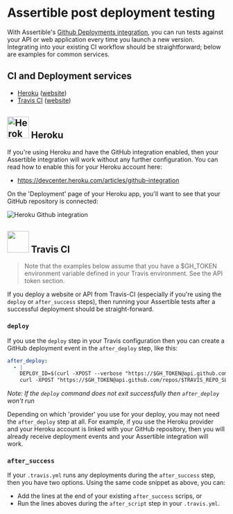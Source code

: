 # Assertible post deployment testing

With Assertible's [Github Deployments integration](github-intgration),
you can run tests against your API or web application every time you
launch a new version. Integrating into your existing CI workflow
should be straightforward; below are examples for common services.

## CI and Deployment services

- [Heroku](#heroku) ([website](heroku))
- [Travis CI](#travis-ci) ([website](travis-ci))

## <img src="https://s3-us-west-2.amazonaws.com/assertible/integrations/heroku-logo.png" width="50" alt="Heroku" /> Heroku

If you're using Heroku and have the GitHub integration enabled, then
your Assertible integration will work without any further
configuration. You can read how to enable this for your Heroku account
here:

- https://devcenter.heroku.com/articles/github-integration

On the 'Deployment' page of your Heroku app, you'll want to see that your GitHub repository is connected:

![Heroku Github integration](https://s3-us-west-2.amazonaws.com/assertible/integrations/heroku-github-connected.png)

## <img src="https://s3-us-west-2.amazonaws.com/assertible/integrations/TravisCI-Mascot.png" width="50" /> Travis CI

> Note that the examples below assume that you have a $GH_TOKEN
> environment variable defined in your Travis environment. See the API
> token section.

If you deploy a website or API from Travis-CI (especially if you're
using the `deploy` or `after_success` steps), then running your
Assertible tests after a successful deployment should be
straight-forward.

### `deploy`

If you use the `deploy` step in your Travis configuration then you can
create a GitHub deployment event in the `after_deploy` step, like this:

```yaml
after_deploy:
  - |
    DEPLOY_ID=$(curl -XPOST --verbose "https://$GH_TOKEN@api.github.com/repos/$TRAVIS_REPO_SLUG/deployments" -H "Content-Type:application/json" --data '{"ref":"master", "auto_merge":false, "required_contexts": []}' | python -c "import json,sys;obj=json.load(sys.stdin);print obj['id'];")
    curl -XPOST "https://$GH_TOKEN@api.github.com/repos/$TRAVIS_REPO_SLUG/deployments/$DEPLOY_ID/statuses" --data '{"state":"success"}'
```

_Note: If the `deploy` command does not exit successfully then
`after_deploy` won't run_

Depending on which 'provider' you use for your deploy, you may not
need the `after_deploy` step at all. For example, if you use the
Heroku provider and your Heroku account is linked with your GitHub
repository, then you will already receive deployment events and your
Assertible integration will work.

### `after_success`

If your `.travis.yml` runs any deployments during the `after_success` step,
then you have two options. Using the same code snippet as above, you can:

- Add the lines at the end of your existing `after_success` scrips, or
- Run the lines aboves during the `after_script` step in your
  `.travis.yml`.


[github-integration]: https://assertible.com/docs#github-deployments
[heroku]: https://heroku.com
[travis-ci]: https://travis-ci.org
